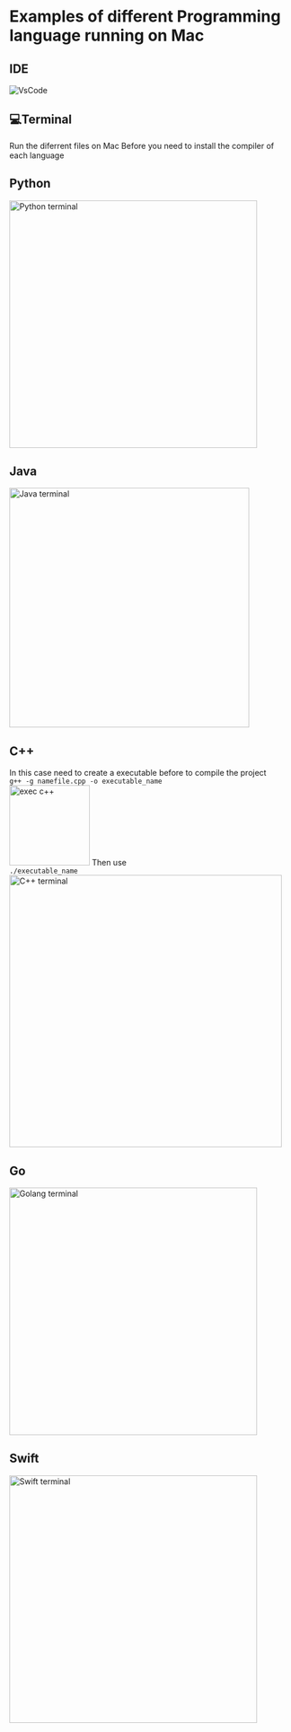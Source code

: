 # Examples of different Programming language running on Mac 

## IDE<br>
![VsCode](https://img.shields.io/badge/Visual_Studio_Code-0078D4?style=for-the-badge&logo=visual%20studio%20code&logoColor=white)


## 💻Terminal<br>
Run the diferrent files on Mac
Before you need to install the compiler of each language

## Python<br>
<img width="441" alt="Python terminal" src="https://user-images.githubusercontent.com/79030416/186999654-30e3a38d-4377-4dc9-9a6d-f4ffc3804c4f.png">

## Java<br>
<img width="427" alt="Java terminal" src="https://user-images.githubusercontent.com/79030416/186999689-6fabf590-ca70-4197-ac75-420c8a469fb1.png">

## C++<br>
In this case need to create a executable before to compile the project<br>
`g++ -g namefile.cpp -o executable_name`<br>
<img width="143" alt="exec c++" src="https://user-images.githubusercontent.com/79030416/187000111-25091de5-07f4-4f69-82c0-348cc09423b1.png">
Then use<br>
`./executable_name`<br>
<img width="485" alt="C++ terminal" src="https://user-images.githubusercontent.com/79030416/187000192-f6cc76f6-45c0-4391-a6ec-3c57e7e7babe.png">

## Go<br>
<img width="441" alt="Golang terminal" src="https://user-images.githubusercontent.com/79030416/186999779-f3b3aac6-b513-4fae-971f-754801825b57.png">

## Swift<br>
<img width="441" alt="Swift terminal" src="https://user-images.githubusercontent.com/79030416/186999797-81b6877d-3594-498d-bfcd-095f9c6ebeaa.png">
